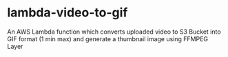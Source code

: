 # lambda-video-to-gif
An AWS Lambda function which converts uploaded video to S3 Bucket into GIF format (1 min max) and generate a thumbnail image using FFMPEG Layer
